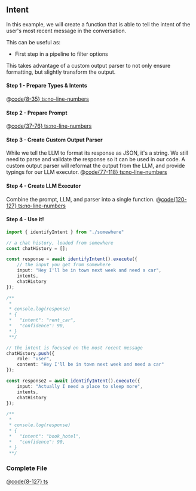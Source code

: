## Intent 

In this example, we will create a function that is able to tell the intent of the user's most recent message in the conversation.

This can be useful as:
- First step in a pipeline to filter options

This takes advantage of a custom output parser to not only ensure formatting, but slightly transform the output.

#### Step 1 - Prepare Types & Intents
@[code{8-35} ts:no-line-numbers](../../../examples/intentBot.ts)

#### Step 2 - Prepare Prompt
@[code{37-76} ts:no-line-numbers](../../../examples/intentBot.ts)

#### Step 3 - Create Custom Output Parser
While we tell the LLM to format its response as JSON, it's a string. We still need to parse and validate the response so it can be used in our code. A custom output parser will reformat the output from the LLM, and provide typings for our LLM executor.
@[code{77-118} ts:no-line-numbers](../../../examples/intentBot.ts)

#### Step 4 - Create LLM Executor
Combine the prompt, LLM, and parser into a single function.
@[code{120-127} ts:no-line-numbers](../../../examples/intentBot.ts)


#### Step 4 - Use it!


```ts
import { identifyIntent } from "./somewhere"

// a chat history, loaded from somewhere
const chatHistory = [];

const response = await identifyIntent().execute({
    // the input you get from somewhere
    input: "Hey I'll be in town next week and need a car",
    intents,
    chatHistory
});

/**
 * 
 * console.log(response)
 * {
 *   "intent": "rent_car",
 *   "confidence": 90,
 * }
 **/

// the intent is focused on the most recent message
chatHistory.push({ 
    role: "user",
    content: "Hey I'll be in town next week and need a car"
});

const response2 = await identifyIntent().execute({
    input: "Actually I need a place to sleep more",
    intents,
    chatHistory
});

/**
 * 
 * console.log(response)
 * {
 *   "intent": "book_hotel",
 *   "confidence": 90,
 * }
 **/
```

### Complete File
@[code{8-127} ts](../../../examples/intentBot.ts)
